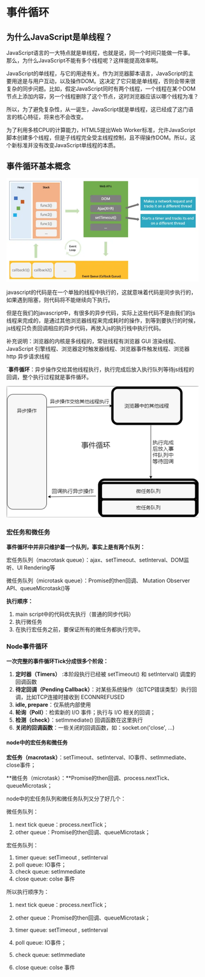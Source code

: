 # 事件循环

## 为什么JavaScript是单线程？
JavaScript语言的一大特点就是单线程，也就是说，同一个时间只能做一件事。那么，为什么JavaScript不能有多个线程呢？这样能提高效率啊。

JavaScript的单线程，与它的用途有关。作为浏览器脚本语言，JavaScript的主要用途是与用户互动，以及操作DOM。这决定了它只能是单线程，否则会带来很复杂的同步问题。比如，假定JavaScript同时有两个线程，一个线程在某个DOM节点上添加内容，另一个线程删除了这个节点，这时浏览器应该以哪个线程为准？

所以，为了避免复杂性，从一诞生，JavaScript就是单线程，这已经成了这门语言的核心特征，将来也不会改变。

为了利用多核CPU的计算能力，HTML5提出Web Worker标准，允许JavaScript脚本创建多个线程，但是子线程完全受主线程控制，且不得操作DOM。所以，这个新标准并没有改变JavaScript单线程的本质。


## 事件循环基本概念

![](./images/事件循环.png)

javascript的代码是在一个单独的线程中执行的，这就意味着代码是同步执行的，如果遇到阻塞，则代码将不能继续向下执行。

但是在我们的javascript中，有很多的异步代码，实际上这些代码不是由我们的js线程来完成的，是通过其他浏览器线程来完成耗时的操作，到等到要执行的时候，js线程只负责回调相应的异步代码，再放入js的执行栈中执行代码。

补充说明：浏览器的内核是多线程的，常驻线程有浏览器 GUI 渲染线程、JavaScript 引擎线程、浏览器定时触发器线程、浏览器事件触发线程、浏览器 http 异步请求线程




**`事件循环**：异步操作交给其他线程执行，执行完成后放入执行队列等待js线程的回调，整个执行过程就是事件循环。

![image-20220213212206351](事件循环.assets/image-20220213212206351.png)

### 宏任务和微任务

**事件循环中并非只维护着一个队列，事实上是有两个队列：**

宏任务队列（macrotask queue）：ajax、setTimeout、setInterval、DOM监听、UI Rendering等 

微任务队列（microtask queue）：Promise的then回调、 Mutation Observer API、queueMicrotask()等 

**执行顺序：** 

1. main script中的代码优先执行（普通的同步代码）
2. 执行微任务
3. 在执行宏任务之前，要保证所有的微任务都执行完毕。

### Node事件循环

**一次完整的事件循环Tick分成很多个阶段：**

1. **定时器（Timers）** :本阶段执行已经被 setTimeout() 和 setInterval() 调度的回调函数
2. **待定回调（Pending Callback）**：对某些系统操作（如TCP错误类型）执行回调，比如TCP连接时接收到 ECONNREFUSED
3. **idle, prepare**：仅系统内部使用
4. **轮询（Poll）**：检索新的 I/O 事件；执行与 I/O 相关的回调；
5. **检测（check）**：setImmediate() 回调函数在这里执行
6. **关闭的回调函数**：一些关闭的回调函数，如：socket.on('close', ...)

#### node中的宏任务和微任务

 **宏任务（macrotask）**：setTimeout、setInterval、IO事件、setImmediate、close事件；

**微任务（microtask）：**Promise的then回调、process.nextTick、queueMicrotask； 

node中的宏任务队列和微任务队列又分了好几个：

微任务队列：

1. next tick queue：process.nextTick；
2. other queue：Promise的then回调、queueMicrotask；

宏任务队列：

1. timer queue: setTimeout , setInterval
2. poll queue: IO事件；
3. check queue: setImmediate
4. close queue: colse 事件

所以执行顺序为：

1. next tick queue：process.nextTick；

2. other queue：Promise的then回调、queueMicrotask；

3. timer queue: setTimeout , setInterval

4. poll queue: IO事件；

5. check queue: setImmediate

6. close queue: colse 事件

   

   

   

   

